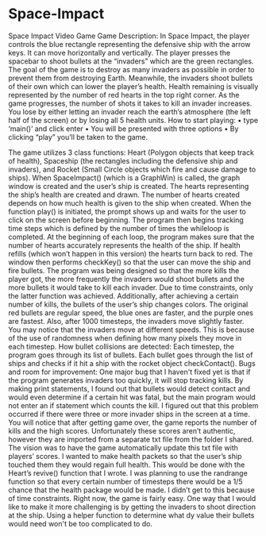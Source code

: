 # Space-Impact
Space Impact Video Game
Game Description: In Space Impact, the player controls the blue rectangle representing the defensive ship with the arrow keys. It can move horizontally and vertically. The player presses the spacebar to shoot bullets at the “invaders” which are the green rectangles. The goal of the game is to destroy as many invaders as possible in order to prevent them from destroying Earth. Meanwhile, the invaders shoot bullets of their own which can lower the player’s health. Health remaining is visually represented by the number of red hearts in the top right corner. As the game progresses, the number of shots it takes to kill an invader increases. You lose by either letting an invader reach the earth’s atmosphere (the left half of the screen) or by losing all 5 health units.
How to start playing: 
•	type ‘main()’ and click enter
•	You will be presented with three options
•	By clicking “play” you’ll be taken to the game.

The game utilizes 3 class functions: Heart (Polygon objects that keep track of health), Spaceship (the rectangles including the defensive ship and invaders), and Rocket (Small Circle objects which fire and cause damage to ships). When SpaceImpact() (which is a GraphWin) is called, the graph window is created and the user’s ship is created. The hearts representing the ship’s health are created and drawn. The number of hearts created depends on how much health is given to the ship when created. When the function play() is initiated, the prompt shows up and waits for the user to click on the screen before beginning. The program then begins tracking time steps which is defined by the number of times the whileloop is completed. At the beginning of each loop, the program makes sure that the number of hearts accurately represents the health of the ship. If health refills (which won’t happen in this version) the hearts turn back to red. The window then performs checkKey() so that the user can move the ship and fire bullets.
The program was being designed so that the more kills the player got, the more frequently the invaders would shoot bullets and the more bullets it would take to kill each invader. Due to time constraints, only the latter function was achieved. Additionally, after achieving a certain number of kills, the bullets of the user’s ship changes colors. The original red bullets are regular speed, the blue ones are faster, and the purple ones are fastest. Also, after 1000 timesteps, the invaders move slightly faster. You may notice that the invaders move at different speeds. This is because of the use of randomness when defining how many pixels they move in each timestep.
How bullet collisions are detected: Each timestep, the program goes through its list of bullets. Each bullet goes through the list of ships and checks if it hit a ship with the rocket object checkContact(). 
Bugs and room for improvement:
One major bug that I haven't fixed yet is that if the program generates invaders too quickly, it will stop tracking kills. By making print statements, I found out that bullets would detect contact and would even determine if a certain hit was fatal, but the main program would not enter an if statement which counts the kill. I figured out that this problem occurred if there were three or more invader ships in the screen at a time.
You will notice that after getting game over, the game reports the number of kills and the high scores. Unfortunately these scores aren’t authentic, however they are imported from a separate txt file from the folder I shared. The vision was to have the game automatically update this txt file with players’ scores.
I wanted to make health packets so that the user’s ship touched them they would regain full health. This would be done with the Heart’s revive() function that I wrote. I was planning to use the randrange function so that every certain number of timesteps there would be a 1/5 chance that the health package would be made. I didn’t get to this because of time constraints.
Right now, the game is fairly easy. One way that I would like to make it more challenging is by getting the invaders to shoot direction at the ship. Using a helper function to determine what dy value their bullets would need won't be too complicated to do.
